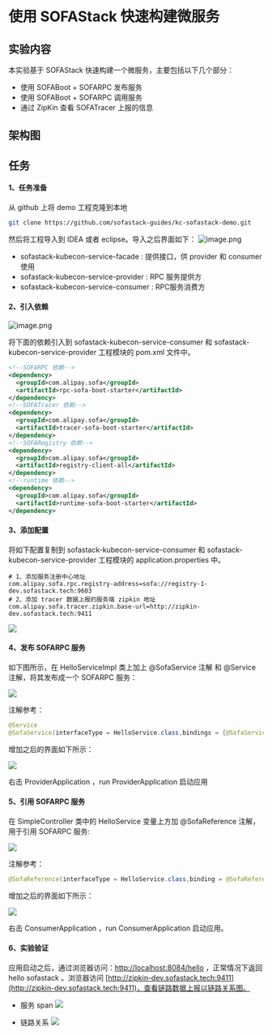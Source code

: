 # 使用 SOFAStack 快速构建微服务


## 实验内容

本实验基于 SOFAStack 快速构建一个微服务，主要包括以下几个部分：

* 使用 SOFABoot + SOFARPC 发布服务
* 使用 SOFABoot + SOFARPC 调用服务
* 通过 ZipKin 查看 SOFATracer 上报的信息

## 架构图

## 任务

#### 1、任务准备

从  github 上将 demo 工程克隆到本地
```bash
git clone https://github.com/sofastack-guides/kc-sofastack-demo.git
```

然后将工程导入到 IDEA 或者 eclipse。导入之后界面如下：
![image.png](https://gw.alipayobjects.com/mdn/rms_1a1552/afts/img/A*znWeR7-3MTMAAAAAAAAAAABkARQnAQ)

* sofastack-kubecon-service-facade : 提供接口，供 provider 和 consumer 使用
* sofastack-kubecon-service-provider : RPC 服务提供方
* sofastack-kubecon-service-consumer : RPC服务消费方

#### 2、引入依赖

![image.png](https://gw.alipayobjects.com/mdn/rms_1a1552/afts/img/A*M_ddTJ6KO4wAAAAAAAAAAABkARQnAQ)

将下面的依赖引入到 sofastack-kubecon-service-consumer 和 sofastack-kubecon-service-provider 工程模块的 pom.xml 文件中。
```xml
<!--SOFARPC 依赖-->
<dependency>
  <groupId>com.alipay.sofa</groupId>
  <artifactId>rpc-sofa-boot-starter</artifactId>
</dependency>
<!--SOFATracer 依赖-->
<dependency>
  <groupId>com.alipay.sofa</groupId>
  <artifactId>tracer-sofa-boot-starter</artifactId>
</dependency>
<!--SOFARegistry 依赖-->
<dependency>
  <groupId>com.alipay.sofa</groupId>
  <artifactId>registry-client-all</artifactId>
</dependency>
<!--runtime 依赖-->
<dependency>
  <groupId>com.alipay.sofa</groupId>
  <artifactId>runtime-sofa-boot-starter</artifactId>
</dependency>
```
#### 3、添加配置

将如下配置复制到  sofastack-kubecon-service-consumer 和 sofastack-kubecon-service-provider 工程模块的 application.properties 中。
```properties
# 1、添加服务注册中心地址
com.alipay.sofa.rpc.registry-address=sofa://registry-1-dev.sofastack.tech:9603
# 2、添加 tracer 数据上报的服务端 zipkin 地址
com.alipay.sofa.tracer.zipkin.base-url=http://zipkin-dev.sofastack.tech:9411
```
![](https://gw.alipayobjects.com/mdn/rms_1a1552/afts/img/A*QufcS5IxRMUAAAAAAAAAAABkARQnAQ)

#### 4、发布 SOFARPC 服务

如下图所示，在 HelloServiceImpl 类上加上 @SofaService 注解 和 @Service 注解，将其发布成一个 SOFARPC 服务：

![](https://gw.alipayobjects.com/mdn/rms_1a1552/afts/img/A*Dk-BS5hvL2UAAAAAAAAAAABkARQnAQ)

注解参考：

```java
@Service
@SofaService(interfaceType = HelloService.class,bindings = {@SofaServiceBinding(bindingType = "bolt")})
```

增加之后的界面如下所示：

![](https://gw.alipayobjects.com/mdn/rms_1a1552/afts/img/A*Pu-JRY5UlO0AAAAAAAAAAABkARQnAQ)

右击 ProviderApplication ，run ProviderApplication 启动应用

#### 5、引用 SOFARPC 服务

在 SimpleController 类中的 HelloService 变量上方加 @SofaReference 注解，用于引用 SOFARPC 服务:

![](https://gw.alipayobjects.com/mdn/rms_1a1552/afts/img/A*nu2qTJCYCMAAAAAAAAAAAABkARQnAQ)

注解参考：

```java
@SofaReference(interfaceType = HelloService.class,binding = @SofaReferenceBinding(bindingType = "bolt"))
```

增加之后的界面如下所示：

![](https://gw.alipayobjects.com/mdn/rms_1a1552/afts/img/A*ZoAYRa4k228AAAAAAAAAAABkARQnAQ)

右击 ConsumerApplication ，run ConsumerApplication 启动应用。

#### 6、实验验证

应用启动之后，通过浏览器访问：[http://localhost:8084/hello](http://localhost:8084/hello) ，正常情况下返回 hello sofastack 。浏览器访问 [http://zipkin-dev.sofastack.tech:9411](http://zipkin-dev.sofastack.tech:9411)，查看链路数据上报以链路关系图。

* 服务 span
![](https://gw.alipayobjects.com/mdn/rms_1a1552/afts/img/A*V6M2RKbBZHEAAAAAAAAAAABkARQnAQ)

* 链路关系
![](https://gw.alipayobjects.com/mdn/rms_1a1552/afts/img/A*ve2lQKjvuPYAAAAAAAAAAABkARQnAQ)
